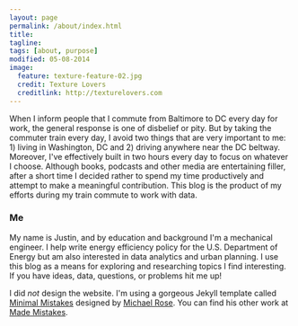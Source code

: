 ```yaml
---
layout: page
permalink: /about/index.html
title: 
tagline: 
tags: [about, purpose]
modified: 05-08-2014
image:
  feature: texture-feature-02.jpg
  credit: Texture Lovers
  creditlink: http://texturelovers.com
---
```


When I inform people that I commute from Baltimore to DC every day for work, the general response is one of disbelief or pity. But by taking the commuter train every day, I avoid two things that are very important to me: 1) living in Washington, DC and 2) driving anywhere near the DC beltway.  Moreover, I've effectively built in two hours every day to focus on whatever I choose.  Although books, podcasts and other media are entertaining filler, after a short time I decided rather to spend my time productively and attempt to make a meaningful contribution.  This blog is the product of my efforts during my train commute to work with data.

### Me

My name is Justin, and by education and background I'm a mechanical engineer.  I help write energy efficiency policy for the U.S. Department of Energy but am also interested in data analytics and urban planning.  I use this blog as a means for exploring and researching topics I find interesting.  If you have ideas, data, questions, or problems hit me up!

I did *not* design the website.  I'm using a gorgeous Jekyll template called <a href='http://mademistakes.com/articles/minimal-mistakes-jekyll-theme/'>Minimal Mistakes</a> designed by <a href='https://twitter.com/mmistakes'>Michael Rose</a>.  You can find his other work at <a href='http://www.mademistakes.com'>Made Mistakes</a>.

[^2]: Fancy avatars provided by [Brandon Mathis](http://brandonmathis.com/projects/fancy-avatars/demo/) under a [Creative Commons Attribution 3.0 License](http://creativecommons.org/licenses/by/3.0/).